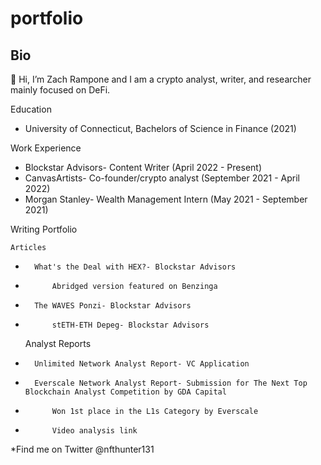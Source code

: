 # portfolio
Bio
- 
👋 Hi, I’m Zach Rampone and I am a crypto analyst, writer, and researcher mainly focused on DeFi.

Education
-  University of Connecticut, Bachelors of Science in Finance (2021)
  
Work Experience 
-  Blockstar Advisors- Content Writer (April 2022 - Present)
-  CanvasArtists- Co-founder/crypto analyst (September 2021 - April 2022)
-  Morgan Stanley- Wealth Management Intern (May 2021 - September 2021)
  
Writing Portfolio

	Articles
 
- 		What's the Deal with HEX?- Blockstar Advisors
-			Abridged version featured on Benzinga 
-		The WAVES Ponzi- Blockstar Advisors
-			stETH-ETH Depeg- Blockstar Advisors
		
	Analyst Reports
	
-		Unlimited Network Analyst Report- VC Application 
-		Everscale Network Analyst Report- Submission for The Next Top Blockchain Analyst Competition by GDA Capital
-			Won 1st place in the L1s Category by Everscale 
-			Video analysis link

*Find me on Twitter @nfthunter131
